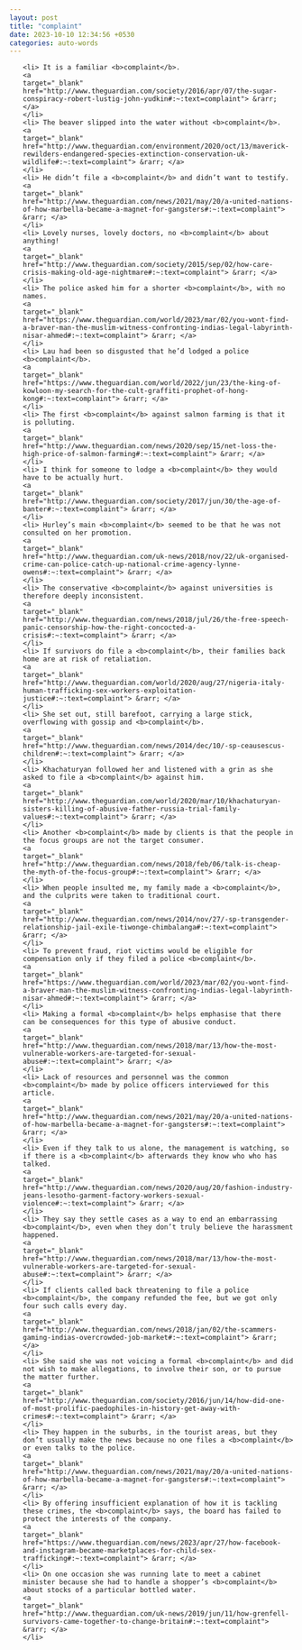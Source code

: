 ```yaml
---
layout: post
title: "complaint"
date: 2023-10-10 12:34:56 +0530
categories: auto-words
---
```

<ol>

    <li> It is a familiar <b>complaint</b>.
    <a 
    target="_blank" 
    href="http://www.theguardian.com/society/2016/apr/07/the-sugar-conspiracy-robert-lustig-john-yudkin#:~:text=complaint"> &rarr; </a>
    </li>
    <li> The beaver slipped into the water without <b>complaint</b>.
    <a 
    target="_blank" 
    href="http://www.theguardian.com/environment/2020/oct/13/maverick-rewilders-endangered-species-extinction-conservation-uk-wildlife#:~:text=complaint"> &rarr; </a>
    </li>
    <li> He didn’t file a <b>complaint</b> and didn’t want to testify.
    <a 
    target="_blank" 
    href="http://www.theguardian.com/news/2021/may/20/a-united-nations-of-how-marbella-became-a-magnet-for-gangsters#:~:text=complaint"> &rarr; </a>
    </li>
    <li> Lovely nurses, lovely doctors, no <b>complaint</b> about anything!
    <a 
    target="_blank" 
    href="http://www.theguardian.com/society/2015/sep/02/how-care-crisis-making-old-age-nightmare#:~:text=complaint"> &rarr; </a>
    </li>
    <li> The police asked him for a shorter <b>complaint</b>, with no names.
    <a 
    target="_blank" 
    href="https://www.theguardian.com/world/2023/mar/02/you-wont-find-a-braver-man-the-muslim-witness-confronting-indias-legal-labyrinth-nisar-ahmed#:~:text=complaint"> &rarr; </a>
    </li>
    <li> Lau had been so disgusted that he’d lodged a police <b>complaint</b>.
    <a 
    target="_blank" 
    href="https://www.theguardian.com/world/2022/jun/23/the-king-of-kowloon-my-search-for-the-cult-graffiti-prophet-of-hong-kong#:~:text=complaint"> &rarr; </a>
    </li>
    <li> The first <b>complaint</b> against salmon farming is that it is polluting.
    <a 
    target="_blank" 
    href="http://www.theguardian.com/news/2020/sep/15/net-loss-the-high-price-of-salmon-farming#:~:text=complaint"> &rarr; </a>
    </li>
    <li> I think for someone to lodge a <b>complaint</b> they would have to be actually hurt.
    <a 
    target="_blank" 
    href="http://www.theguardian.com/society/2017/jun/30/the-age-of-banter#:~:text=complaint"> &rarr; </a>
    </li>
    <li> Hurley’s main <b>complaint</b> seemed to be that he was not consulted on her promotion.
    <a 
    target="_blank" 
    href="http://www.theguardian.com/uk-news/2018/nov/22/uk-organised-crime-can-police-catch-up-national-crime-agency-lynne-owens#:~:text=complaint"> &rarr; </a>
    </li>
    <li> The conservative <b>complaint</b> against universities is therefore deeply inconsistent.
    <a 
    target="_blank" 
    href="http://www.theguardian.com/news/2018/jul/26/the-free-speech-panic-censorship-how-the-right-concocted-a-crisis#:~:text=complaint"> &rarr; </a>
    </li>
    <li> If survivors do file a <b>complaint</b>, their families back home are at risk of retaliation.
    <a 
    target="_blank" 
    href="http://www.theguardian.com/world/2020/aug/27/nigeria-italy-human-trafficking-sex-workers-exploitation-justice#:~:text=complaint"> &rarr; </a>
    </li>
    <li> She set out, still barefoot, carrying a large stick, overflowing with gossip and <b>complaint</b>.
    <a 
    target="_blank" 
    href="http://www.theguardian.com/news/2014/dec/10/-sp-ceausescus-children#:~:text=complaint"> &rarr; </a>
    </li>
    <li> Khachaturyan followed her and listened with a grin as she asked to file a <b>complaint</b> against him.
    <a 
    target="_blank" 
    href="http://www.theguardian.com/world/2020/mar/10/khachaturyan-sisters-killing-of-abusive-father-russia-trial-family-values#:~:text=complaint"> &rarr; </a>
    </li>
    <li> Another <b>complaint</b> made by clients is that the people in the focus groups are not the target consumer.
    <a 
    target="_blank" 
    href="http://www.theguardian.com/news/2018/feb/06/talk-is-cheap-the-myth-of-the-focus-group#:~:text=complaint"> &rarr; </a>
    </li>
    <li> When people insulted me, my family made a <b>complaint</b>, and the culprits were taken to traditional court.
    <a 
    target="_blank" 
    href="http://www.theguardian.com/news/2014/nov/27/-sp-transgender-relationship-jail-exile-tiwonge-chimbalanga#:~:text=complaint"> &rarr; </a>
    </li>
    <li> To prevent fraud, riot victims would be eligible for compensation only if they filed a police <b>complaint</b>.
    <a 
    target="_blank" 
    href="https://www.theguardian.com/world/2023/mar/02/you-wont-find-a-braver-man-the-muslim-witness-confronting-indias-legal-labyrinth-nisar-ahmed#:~:text=complaint"> &rarr; </a>
    </li>
    <li> Making a formal <b>complaint</b> helps emphasise that there can be consequences for this type of abusive conduct.
    <a 
    target="_blank" 
    href="http://www.theguardian.com/news/2018/mar/13/how-the-most-vulnerable-workers-are-targeted-for-sexual-abuse#:~:text=complaint"> &rarr; </a>
    </li>
    <li> Lack of resources and personnel was the common <b>complaint</b> made by police officers interviewed for this article.
    <a 
    target="_blank" 
    href="http://www.theguardian.com/news/2021/may/20/a-united-nations-of-how-marbella-became-a-magnet-for-gangsters#:~:text=complaint"> &rarr; </a>
    </li>
    <li> Even if they talk to us alone, the management is watching, so if there is a <b>complaint</b> afterwards they know who who has talked.
    <a 
    target="_blank" 
    href="http://www.theguardian.com/news/2020/aug/20/fashion-industry-jeans-lesotho-garment-factory-workers-sexual-violence#:~:text=complaint"> &rarr; </a>
    </li>
    <li> They say they settle cases as a way to end an embarrassing <b>complaint</b>, even when they don’t truly believe the harassment happened.
    <a 
    target="_blank" 
    href="http://www.theguardian.com/news/2018/mar/13/how-the-most-vulnerable-workers-are-targeted-for-sexual-abuse#:~:text=complaint"> &rarr; </a>
    </li>
    <li> If clients called back threatening to file a police <b>complaint</b>, the company refunded the fee, but we got only four such calls every day.
    <a 
    target="_blank" 
    href="http://www.theguardian.com/news/2018/jan/02/the-scammers-gaming-indias-overcrowded-job-market#:~:text=complaint"> &rarr; </a>
    </li>
    <li> She said she was not voicing a formal <b>complaint</b> and did not wish to make allegations, to involve their son, or to pursue the matter further.
    <a 
    target="_blank" 
    href="http://www.theguardian.com/society/2016/jun/14/how-did-one-of-most-prolific-paedophiles-in-history-get-away-with-crimes#:~:text=complaint"> &rarr; </a>
    </li>
    <li> They happen in the suburbs, in the tourist areas, but they don’t usually make the news because no one files a <b>complaint</b> or even talks to the police.
    <a 
    target="_blank" 
    href="http://www.theguardian.com/news/2021/may/20/a-united-nations-of-how-marbella-became-a-magnet-for-gangsters#:~:text=complaint"> &rarr; </a>
    </li>
    <li> By offering insufficient explanation of how it is tackling these crimes, the <b>complaint</b> says, the board has failed to protect the interests of the company.
    <a 
    target="_blank" 
    href="https://www.theguardian.com/news/2023/apr/27/how-facebook-and-instagram-became-marketplaces-for-child-sex-trafficking#:~:text=complaint"> &rarr; </a>
    </li>
    <li> On one occasion she was running late to meet a cabinet minister because she had to handle a shopper’s <b>complaint</b> about stocks of a particular bottled water.
    <a 
    target="_blank" 
    href="http://www.theguardian.com/uk-news/2019/jun/11/how-grenfell-survivors-came-together-to-change-britain#:~:text=complaint"> &rarr; </a>
    </li>